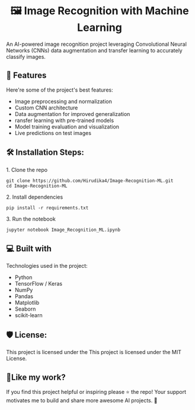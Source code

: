 <h1 align="center" id="title">🖼️ Image Recognition with Machine Learning</h1>

<p id="description">An AI-powered image recognition project leveraging Convolutional Neural Networks (CNNs) data augmentation and transfer learning to accurately classify images.</p>

  
  
<h2>🧐 Features</h2>

Here're some of the project's best features:

*   Image preprocessing and normalization
*   Custom CNN architecture
*   Data augmentation for improved generalization
*   ransfer learning with pre-trained models
*   Model training evaluation and visualization
*   Live predictions on test images

<h2>🛠️ Installation Steps:</h2>

<p>1. Clone the repo</p>

```
git clone https://github.com/Hirudika4/Image-Recognition-ML.git
cd Image-Recognition-ML
```

<p>2. Install dependencies</p>

```
pip install -r requirements.txt
```

<p>3. Run the notebook</p>

```
jupyter notebook Image_Recognition_ML.ipynb
```

  
  
<h2>💻 Built with</h2>

Technologies used in the project:

*   Python
*   TensorFlow / Keras
*   NumPy
*   Pandas
*   Matplotlib
*   Seaborn
*   scikit-learn

<h2>🛡️ License:</h2>

This project is licensed under the This project is licensed under the MIT License.

<h2>💖Like my work?</h2>

If you find this project helpful or inspiring please ⭐ the repo! Your support motivates me to build and share more awesome AI projects. 🚀
